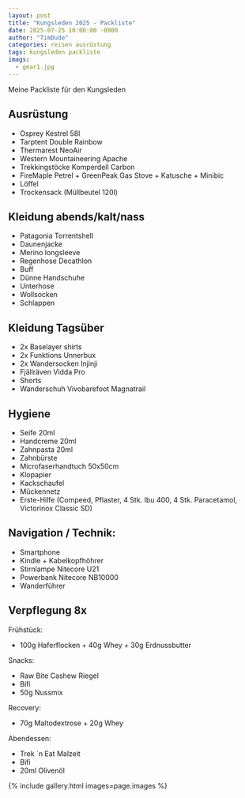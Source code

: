 ```yaml
---
layout: post
title: "Kungsleden 2025 - Packliste"
date: 2025-07-25 10:00:00 -0000
author: "TimDude"
categories: reisen ausrüstung
tags: kungsleden packliste 
imags:
  - gear1.jpg
---
```


Meine Packliste für den Kungsleden

## Ausrüstung
* Osprey Kestrel 58l
* Tarptent Double Rainbow
* Thermarest NeoAir
* Western Mountaineering Apache
* Trekkingstöcke Komperdell Carbon
* FireMaple Petrel +  GreenPeak Gas Stove + Katusche + Minibic
* Löffel
* Trockensack (Müllbeutel 120l)

## Kleidung abends/kalt/nass
* Patagonia Torrentshell
* Daunenjacke
* Merino longsleeve
* Regenhose Decathlon
* Buff
* Dünne Handschuhe
* Unterhose
* Wollsocken
* Schlappen

## Kleidung Tagsüber
* 2x Baselayer shirts 
* 2x Funktions Unnerbux
* 2x Wandersocken Injinji
* Fjällräven Vidda Pro
* Shorts
* Wanderschuh Vivobarefoot Magnatrail

## Hygiene
* Seife 20ml
* Handcreme 20ml
* Zahnpasta 20ml
* Zahnbürste
* Microfaserhandtuch 50x50cm
* Klopapier
* Kackschaufel
* Mückennetz
* Erste-Hilfe (Compeed, Pflaster, 4 Stk. Ibu 400, 4 Stk. Paracetamol, Victorinox Classic SD)

## Navigation / Technik:
* Smartphone
* Kindle + Kabelkopfhöhrer
* Stirnlampe Nitecore U21
* Powerbank Nitecore NB10000
* Wanderführer

## Verpflegung 8x
Frühstück:
* 100g Haferflocken + 40g Whey + 30g Erdnussbutter

Snacks:
* Raw Bite Cashew Riegel
* Bifi
* 50g Nussmix

Recovery:
* 70g Maltodextrose + 20g Whey

Abendessen:
* Trek `n Eat Malzeit
* Bifi
* 20ml Olivenöl

{% include gallery.html images=page.images %}


